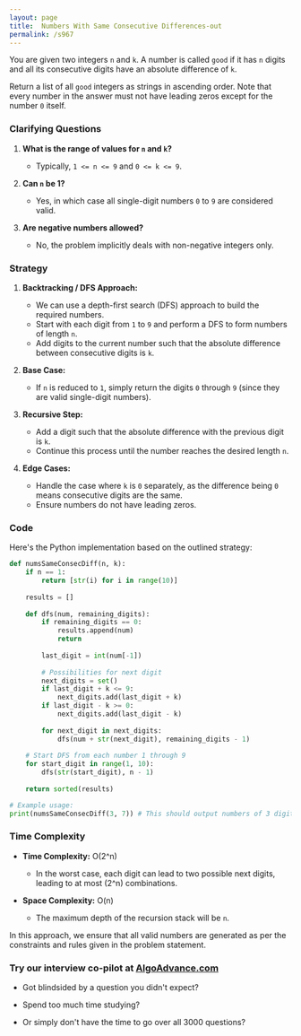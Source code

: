 ```yaml
---
layout: page
title:  Numbers With Same Consecutive Differences-out
permalink: /s967
---
```

You are given two integers `n` and `k`. A number is called `good` if it has `n` digits and all its consecutive digits have an absolute difference of `k`.

Return a list of all `good` integers as strings in ascending order. Note that every number in the answer must not have leading zeros except for the number `0` itself.

### Clarifying Questions
1. **What is the range of values for `n` and `k`?**
   - Typically, `1 <= n <= 9` and `0 <= k <= 9`.
   
2. **Can `n` be 1?**
   - Yes, in which case all single-digit numbers `0` to `9` are considered valid.

3. **Are negative numbers allowed?**
   - No, the problem implicitly deals with non-negative integers only.

### Strategy
1. **Backtracking / DFS Approach:**
   - We can use a depth-first search (DFS) approach to build the required numbers.
   - Start with each digit from `1` to `9` and perform a DFS to form numbers of length `n`.
   - Add digits to the current number such that the absolute difference between consecutive digits is `k`.
   
2. **Base Case:**
   - If `n` is reduced to `1`, simply return the digits `0` through `9` (since they are valid single-digit numbers).

3. **Recursive Step:**
   - Add a digit such that the absolute difference with the previous digit is `k`.
   - Continue this process until the number reaches the desired length `n`.

4. **Edge Cases:**
   - Handle the case where `k` is `0` separately, as the difference being `0` means consecutive digits are the same.
   - Ensure numbers do not have leading zeros.

### Code
Here's the Python implementation based on the outlined strategy:

```python
def numsSameConsecDiff(n, k):
    if n == 1:
        return [str(i) for i in range(10)]
    
    results = []
    
    def dfs(num, remaining_digits):
        if remaining_digits == 0:
            results.append(num)
            return
        
        last_digit = int(num[-1])
        
        # Possibilities for next digit
        next_digits = set()
        if last_digit + k <= 9:
            next_digits.add(last_digit + k)
        if last_digit - k >= 0:
            next_digits.add(last_digit - k)
        
        for next_digit in next_digits:
            dfs(num + str(next_digit), remaining_digits - 1)
    
    # Start DFS from each number 1 through 9
    for start_digit in range(1, 10):
        dfs(str(start_digit), n - 1)
    
    return sorted(results)

# Example usage:
print(numsSameConsecDiff(3, 7)) # This should output numbers of 3 digits where consecutive digits have a diff of 7
```

### Time Complexity
- **Time Complexity:** O(2^n)
  - In the worst case, each digit can lead to two possible next digits, leading to at most \(2^n\) combinations.
  
- **Space Complexity:** O(n)
  - The maximum depth of the recursion stack will be `n`.

In this approach, we ensure that all valid numbers are generated as per the constraints and rules given in the problem statement.


### Try our interview co-pilot at [AlgoAdvance.com](https://algoAdvance.com)

- Got blindsided by a question you didn't expect?

- Spend too much time studying?

- Or simply don't have the time to go over all 3000 questions?

